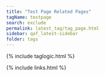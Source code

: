 ```yaml
---
title: "Test Page Related Pages"
tagName: testpage
search: exclude
permalink: latest_tag/tag_page.html
sidebar: qaf_latest-sidebar
folder: tags
---
```

{% include taglogic.html %}

{% include links.html %}
